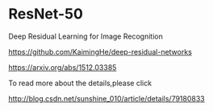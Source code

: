 # ResNet-50

Deep Residual Learning for Image Recognition

https://github.com/KaimingHe/deep-residual-networks

https://arxiv.org/abs/1512.03385

To read more about the details,please click

http://blog.csdn.net/sunshine_010/article/details/79180833
